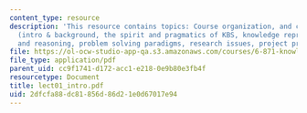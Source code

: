 ```yaml
---
content_type: resource
description: 'This resource contains topics: Course organization, and course outline
  (intro & background, the spirit and pragmatics of KBS, knowledge representations
  and reasoning, problem solving paradigms, research issues, project presentations).'
file: https://ol-ocw-studio-app-qa.s3.amazonaws.com/courses/6-871-knowledge-based-applications-systems-spring-2005/2dfcfa88dc81856d86d21e0d67017e94_lect01_intro.pdf
file_type: application/pdf
parent_uid: cc9f1741-d172-acc1-e218-0e9b80e3fb4f
resourcetype: Document
title: lect01_intro.pdf
uid: 2dfcfa88-dc81-856d-86d2-1e0d67017e94
---
```

